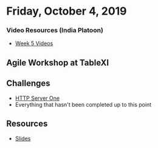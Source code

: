 Friday, October 4, 2019
======================
### Video Resources (India Platoon)
- [Week 5 Videos](https://www.youtube.com/playlist?list=PLu0CiQ7bzwESUO8TDdosfRHzU6V2wPOrT)

## Agile Workshop at TableXI

## Challenges
* [HTTP Server One](https://github.com/julietplatoon/http-server-one)
* Everything that hasn't been completed up to this point

## Resources
* [Slides](https://docs.google.com/presentation/d/18XgB39IqvBFXfJYKQdc5j2ZzlZBeOH_enugni6b__Cs/edit?usp=sharing)